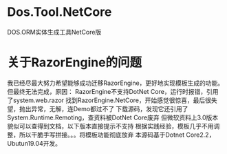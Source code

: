 # Dos.Tool.NetCore
DOS.ORM实体生成工具NetCore版

# 关于RazorEngine的问题
我已经尽最大努力希望能够成功迁移RazorEngine，更好地实现模板生成的功能。
但最终无法完成，原因：
      RazorEngine不支持DotNet Core，运行时报错，引用了system.web.razor
      找到RazorEngine.NetCore，开始感觉很惊喜，最后很失望，抛出异常，无解，连Demo都过不了
      下载源码，发现它还引用了System.Runtime.Remoting，查资料被DotNet Core废弃
      但微软资料上3.0版本貌似可以查得到文档，以下版本直接提示不支持
根据实践经验，模板几乎不用调整，所以干脆手写拼接。。。将模板功能彻底放弃
本源码基于Dotnet Core2.2，Ubutun19.04开发。
